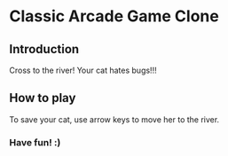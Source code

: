 # Classic Arcade Game Clone

## Introduction
Cross to the river! Your cat hates bugs!!!

## How to play
To save your cat, use arrow keys to move her to the river.

### Have fun! :)
